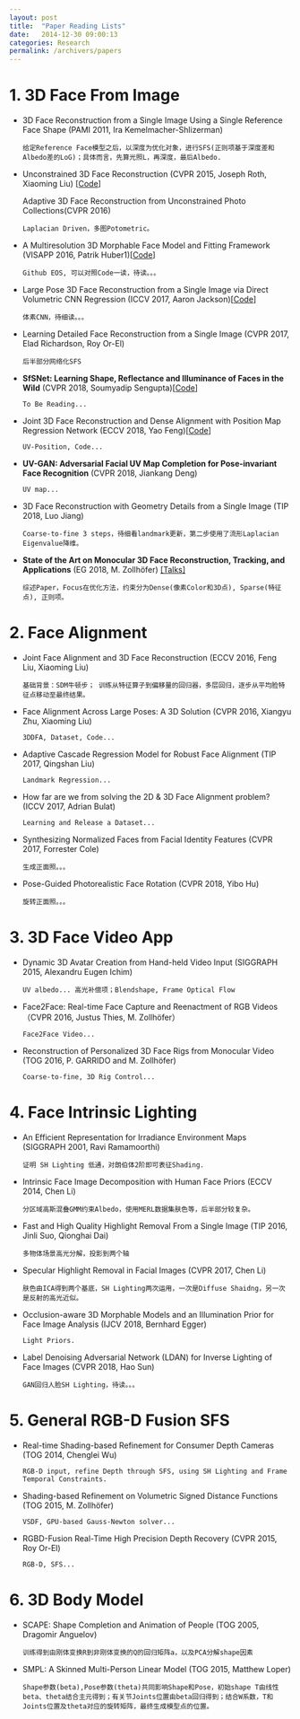 ```yaml
---
layout: post
title:  "Paper Reading Lists"
date:   2014-12-30 09:00:13
categories: Research
permalink: /archivers/papers
---
```


<!-- # Paper Reading -->
# 1. 3D Face From Image
- 3D Face Reconstruction from a Single Image Using a Single Reference Face Shape 
  (PAMI 2011, Ira Kemelmacher-Shlizerman)

  `给定Reference Face模型之后，以深度为优化对象，进行SFS(正则项基于深度差和Albedo差的LoG)；具体而言，先算光照L，再深度，最后Albedo.`

- Unconstrained 3D Face Reconstruction (CVPR 2015, Joseph Roth, Xiaoming Liu)
  [[Code](http://cvlab.cse.msu.edu/project-face-recon.html)]
  
  Adaptive 3D Face Reconstruction from Unconstrained Photo Collections(CVPR 2016)

  `Laplacian Driven，多图Potometric。`

- A Multiresolution 3D Morphable Face Model and Fitting Framework (VISAPP 2016, Patrik Huber1)[[Code](https://github.com/patrikhuber/eos)]

  `Github EOS, 可以对照Code一读，待读。。。`

- Large Pose 3D Face Reconstruction from a Single Image via Direct Volumetric
CNN Regression (ICCV 2017, Aaron Jackson)[[Code](https://github.com/AaronJackson/vrn)]

  `体素CNN，待细读。。。`

- Learning Detailed Face Reconstruction from a Single Image (CVPR 2017, Elad Richardson, Roy Or-El)
  
  `后半部分网络化SFS`

- **SfSNet: Learning Shape, Reflectance and Illuminance of Faces in the Wild** (CVPR 2018, Soumyadip Sengupta)[[Code](https://senguptaumd.github.io/SfSNet/)]
  
  `To Be Reading...`

- Joint 3D Face Reconstruction and Dense Alignment with Position Map Regression Network (ECCV 2018, Yao Feng)[[Code](https://github.com/YadiraF/PRNet)]
  
  `UV-Position, Code...`
- **UV-GAN: Adversarial Facial UV Map Completion for Pose-invariant Face
Recognition** (CVPR 2018, Jiankang Deng)

  `UV map...`

- 3D Face Reconstruction with Geometry Details from a Single Image (TIP 2018, Luo Jiang)

  `Coarse-to-fine 3 steps，待细看landmark更新，第二步使用了流形Laplacian Eigenvalue降维。`

- **State of the Art on Monocular 3D Face Reconstruction, Tracking, and Applications** (EG 2018, M. Zollhöfer) [[Talks]](http://web.stanford.edu/~zollhoef/papers/EG18_FaceSTAR/page.html)

  `综述Paper，Focus在优化方法，约束分为Dense(像素Color和3D点), Sparse(特征点), 正则项。`

# 2. Face Alignment
- Joint Face Alignment and 3D Face Reconstruction (ECCV 2016, Feng Liu, Xiaoming Liu)
  
    `基础背景：SDM牛顿步； 训练从特征算子到偏移量的回归器，多层回归，逐步从平均脸特征点移动至最终结果。`

- Face Alignment Across Large Poses: A 3D Solution (CVPR 2016, Xiangyu Zhu, Xiaoming Liu)
  
  `3DDFA, Dataset, Code...`

- Adaptive Cascade Regression Model for Robust Face Alignment (TIP 2017, Qingshan Liu)
  
  `Landmark Regression...`
- How far are we from solving the 2D & 3D Face Alignment problem? (ICCV 2017, Adrian Bulat)
  
  `Learning and Release a Dataset...`
- Synthesizing Normalized Faces from Facial Identity Features (CVPR 2017, Forrester Cole)

  `生成正面照。。。`

- Pose-Guided Photorealistic Face Rotation (CVPR 2018, Yibo Hu)
  
  `旋转正面照。。。`

# 3. 3D Face Video App
- Dynamic 3D Avatar Creation from Hand-held Video Input (SIGGRAPH 2015, Alexandru Eugen Ichim)
  
  `UV albedo... 高光补偿项；Blendshape, Frame Optical Flow`

- Face2Face: Real-time Face Capture and Reenactment of RGB Videos （CVPR 2016, Justus Thies, M. Zollhöfer）
  
    `Face2Face Video...`
- Reconstruction of Personalized 3D Face Rigs from Monocular Video (TOG 2016, P. GARRIDO and M. Zollhöfer)

  `Coarse-to-fine, 3D Rig Control...`

# 4. Face Intrinsic Lighting
- An Efficient Representation for Irradiance Environment Maps (SIGGRAPH 2001, Ravi Ramamoorthi)

  `证明 SH Lighting 低通，对朗伯体2阶即可表征Shading.`
- Intrinsic Face Image Decomposition with Human Face Priors (ECCV 2014, Chen Li)

  `分区域高斯混叠GMM约束Albedo，使用MERL数据集肤色等，后半部分较复杂。`

- Fast and High Quality Highlight Removal From a Single Image (TIP 2016, Jinli Suo, Qionghai Dai)
  
  `多物体场景高光分解，投影到两个轴`

- Specular Highlight Removal in Facial Images (CVPR 2017, Chen Li)
  
  `肤色由ICA得到两个基底，SH Lighting两次运用，一次是Diffuse Shaidng，另一次是反射的高光近似。`
- Occlusion-aware 3D Morphable Models and an Illumination Prior for Face Image Analysis (IJCV 2018, Bernhard Egger)
  
  `Light Priors.`
- Label Denoising Adversarial Network (LDAN) for Inverse Lighting of Face Images (CVPR 2018, Hao Sun)

  `GAN回归人脸SH Lighting，待读。。。`



# 5. General RGB-D Fusion SFS
- Real-time Shading-based Refinement for Consumer Depth Cameras (TOG 2014, Chenglei Wu)
  
  `RGB-D input, refine Depth through SFS, using SH Lighting and Frame Temporal Constraints.`

- Shading-based Refinement on Volumetric Signed Distance Functions (TOG 2015, M. Zollhöfer)
  
  `VSDF, GPU-based Gauss-Newton solver...`

- RGBD-Fusion Real-Time High Precision Depth Recovery (CVPR 2015, Roy Or-El)
    
  `RGB-D, SFS...`

# 6. 3D Body Model
- SCAPE: Shape Completion and Animation of People (TOG 2005, Dragomir Anguelov)

  `训练得到由刚体变换R到非刚体变换的Q的回归矩阵a，以及PCA分解shape因素`
- SMPL: A Skinned Multi-Person Linear Model (TOG 2015, Matthew Loper)

  `Shape参数(beta),Pose参数(theta)共同影响Shape和Pose，初始shape T由线性beta、theta结合主元得到；有关节Joints位置由beta回归得到；结合W系数，T和Joints位置及theta对应的旋转矩阵，最终生成模型点的位置。`